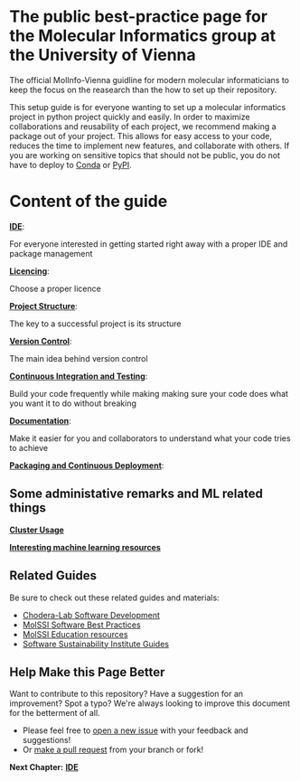 # The public best-practice page for the Molecular Informatics group at the University of Vienna

The official MolInfo-Vienna guidline for modern molecular informaticians to keep the focus on the reasearch than the how to set up their repository.

This setup guide is for everyone wanting to set up a molecular informatics project in python project quickly and easily.
In order to maximize collaborations and reusability of each project, we recommend making a package out of your project.
This allows for easy access to your code, reduces the time to implement new features, and collaborate with others. 
If you are working on sensitive topics that should not be public, you do not have to deploy to [Conda](https://anaconda.org/) or [PyPI](https://pypi.org/).

# Content of the guide

[__IDE__](https://github.com/molinfo-vienna/wiki/blob/main/IDE.md):

For everyone interested in getting started right away with a proper IDE and package management

[__Licencing__](https://github.com/molinfo-vienna/wiki/blob/main/LICENCING.md):

Choose a proper licence

[__Project Structure__](https://github.com/molinfo-vienna/wiki/blob/main/PROJECT_STRUCTURE.md):

The key to a successful project is its structure

[__Version Control__](https://github.com/molinfo-vienna/wiki/blob/main/VERSION_CONTROL.md): 

The main idea behind version control

[__Continuous Integration and Testing__](https://github.com/molinfo-vienna/wiki/blob/main/CI_test.md):

Build your code frequently while making making sure your code does what you want it to do without breaking

[__Documentation__](https://github.com/molinfo-vienna/wiki/blob/main/DOCUMENTATION.md):

Make it easier for you and collaborators to understand what your code tries to achieve

[__Packaging and Continuous Deployment__](https://github.com/molinfo-vienna/private_wiki/blob/main/CONTINUOUS_DEPLOYMENT.md):



## Some administative remarks and ML related things
[__Cluster Usage__](https://github.com/molinfo-vienna/software-development/blob/main/ADMINISTRATION.md)

[__Interesting machine learning resources__](https://github.com/molinfo-vienna/software-development/blob/main/ML.md)

## Related Guides

Be sure to check out these related guides and materials:
* [Chodera-Lab Software Development](https://github.com/choderalab/software-development/blob/master/README.md)
* [MolSSI Software Best Practices](https://molssi.org/education/best-practices/)
* [MolSSI Education resources](https://molssi-education.github.io/resources.html)
* [Software Sustainability Institute Guides](https://software.ac.uk/resources/guides)

## Help Make this Page Better

Want to contribute to this repository? Have a suggestion for an improvement?
Spot a typo? We're always looking to improve this document for the betterment of all.

* Please feel free to [open a new issue](https://github.com/molinfo-vienna/software-development/issues/new) with your feedback and suggestions!
* Or [make a pull request](https://github.com/molinfo-vienna/software-development/compare) from your branch or fork!

__Next Chapter:__ [__IDE__](https://github.com/molinfo-vienna/wiki/blob/main/IDE.md)